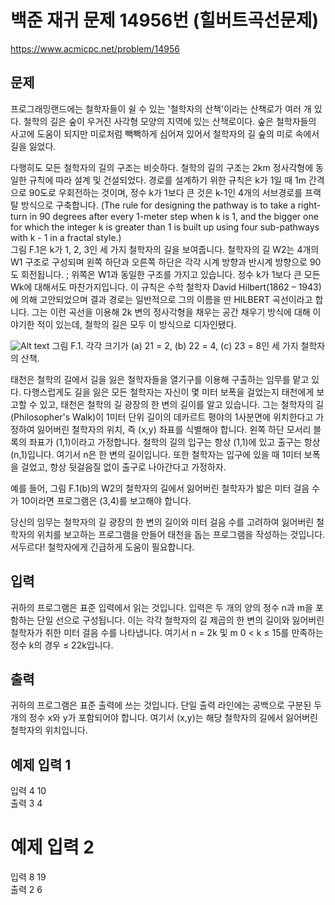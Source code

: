 # 백준 재귀 문제 14956번 (힐버트곡선문제)
https://www.acmicpc.net/problem/14956

## 문제
프로그래밍랜드에는 철학자들이 쉴 수 있는 '철학자의 산책'이라는 산책로가 여러 개 있다. 철학의 길은 숲이 우거진 사각형 모양의 지역에 있는 산책로이다. 숲은 철학자들의 사고에 도움이 되지만 미로처럼 빽빽하게 심어져 있어서 철학자의 길 숲의 미로 속에서 길을 잃었다.  

다행히도 모든 철학자의 길의 구조는 비슷하다. 철학의 길의 구조는 2km 정사각형에 동일한 규칙에 따라 설계 및 건설되었다.
경로를 설계하기 위한 규칙은 k가 1일 때 1m 간격으로 90도로 우회전하는 것이며, 정수 k가 1보다 큰 것은 k-1인 4개의 서브경로를 프랙탈 방식으로 구축합니다.
(The rule for designing the pathway is to take a right-turn in 90 degrees after every 1-meter step when k is 1, and the bigger one for which the integer k is greater than 1 is built up using four sub-pathways with k - 1 in a fractal style.)  
그림 F.1은 k가 1, 2, 3인 세 가지 철학자의 길을 보여줍니다. 철학자의 길 W2는 4개의 W1 구조로 구성되며 왼쪽 하단과 오른쪽 하단은 각각 시계 방향과 반시계 방향으로 90도 회전됩니다. ; 위쪽은 W1과 동일한 구조를 가지고 있습니다. 정수 k가 1보다 큰 모든 Wk에 대해서도 마찬가지입니다. 이 규칙은 수학 철학자 David Hilbert(1862 – 1943)에 의해 고안되었으며 결과 경로는 일반적으로 그의 이름을 딴 HILBERT 곡선이라고 합니다. 그는 이런 곡선을 이용해 2k 변의 정사각형을 채우는 공간 채우기 방식에 대해 이야기한 적이 있는데, 철학의 길은 모두 이 방식으로 디자인됐다.  

![Alt text](image.png)
그림 F.1. 각각 크기가 (a) 21 = 2, (b) 22 = 4, (c) 23 = 8인 세 가지 철학자의 산책.

태천은 철학의 길에서 길을 잃은 철학자들을 열기구를 이용해 구출하는 임무를 맡고 있다. 다행스럽게도 길을 잃은 모든 철학자는 자신이 몇 미터 보폭을 걸었는지 태천에게 보고할 수 있고, 태천은 철학의 길 광장의 한 변의 길이를 알고 있습니다. 그는 철학자의 길(Philosopher's Walk)이 1미터 단위 길이의 데카르트 평야의 1사분면에 위치한다고 가정하여 잃어버린 철학자의 위치, 즉 (x,y) 좌표를 식별해야 합니다. 왼쪽 하단 모서리 블록의 좌표가 (1,1)이라고 가정합니다. 철학의 길의 입구는 항상 (1,1)에 있고 출구는 항상 (n,1)입니다. 여기서 n은 한 변의 길이입니다. 또한 철학자는 입구에 있을 때 1미터 보폭을 걸었고, 항상 뒷걸음질 없이 출구로 나아간다고 가정하자.

예를 들어, 그림 F.1(b)의 W2의 철학자의 길에서 잃어버린 철학자가 밟은 미터 걸음 수가 10이라면 프로그램은 (3,4)를 보고해야 합니다.

당신의 임무는 철학자의 길 광장의 한 변의 길이와 미터 걸음 수를 고려하여 잃어버린 철학자의 위치를 보고하는 프로그램을 만들어 태천을 돕는 프로그램을 작성하는 것입니다. 서두르다! 철학자에게 긴급하게 도움이 필요합니다.

## 입력
귀하의 프로그램은 표준 입력에서 읽는 것입니다. 입력은 두 개의 양의 정수 n과 m을 포함하는 단일 선으로 구성됩니다. 이는 각각 철학자의 길 제곱의 한 변의 길이와 잃어버린 철학자가 취한 미터 걸음 수를 나타냅니다. 여기서 n = 2k 및 m 0 < k ≤ 15를 만족하는 정수 k의 경우 ≤ 22k입니다.

## 출력
귀하의 프로그램은 표준 출력에 쓰는 것입니다. 단일 출력 라인에는 공백으로 구분된 두 개의 정수 x와 y가 포함되어야 합니다. 여기서 (x,y)는 해당 철학자의 길에서 잃어버린 철학자의 위치입니다.

## 예제 입력 1
입력 4 10  
출력 3 4

# 예제 입력 2
입력 8 19  
출력 2 6

